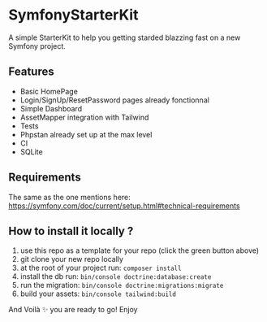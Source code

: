 # SymfonyStarterKit
A simple StarterKit to help you getting starded blazzing fast on a new Symfony project.

## Features
- Basic HomePage
- Login/SignUp/ResetPassword pages already fonctionnal
- Simple Dashboard
- AssetMapper integration with Tailwind
- Tests
- Phpstan already set up at the max level
- CI
- SQLite

## Requirements

The same as the one mentions here: https://symfony.com/doc/current/setup.html#technical-requirements

## How to install it locally ?

1. use this repo as a template for your repo (click the green button above)
2. git clone your new repo locally
3. at the root of your project run: `composer install`
4. install the db run: `bin/console doctrine:database:create`
5. run the migration: `bin/console doctrine:migrations:migrate`
6. build your assets: `bin/console tailwind:build`

And Voilà ✨ you are ready to go! Enjoy
